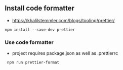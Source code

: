 

## Install code formatter

- https://khalilstemmler.com/blogs/tooling/prettier/

```
npm install --save-dev prettier

```
### Use code formatter

- project requires package.json as well as .prettierrc

```
 npm run prettier-format

```
